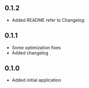 ## 0.1.2
- Added README refer to Changelog

## 0.1.1
- Some optimization fixes
- Added changelog
## 0.1.0
- Added initial application